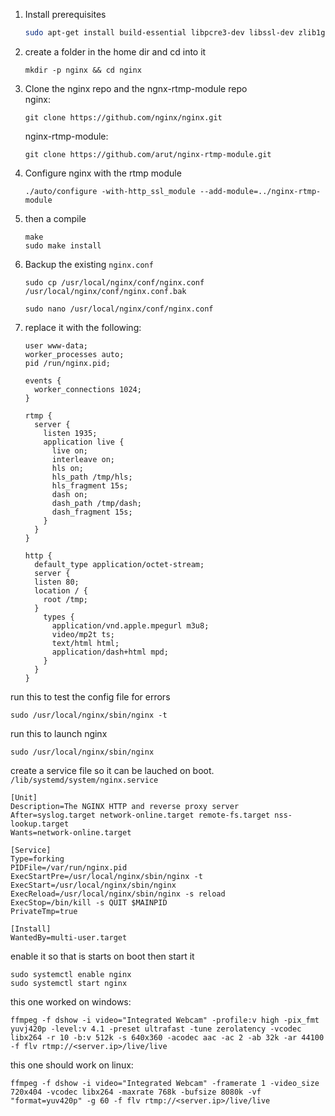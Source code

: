1. Install prerequisites
   ```sh
   sudo apt-get install build-essential libpcre3-dev libssl-dev zlib1g-dev
   ```
2. create a folder in the home dir and cd into it
   ```
   mkdir -p nginx && cd nginx
   ```
3. Clone the nginx repo and the ngnx-rtmp-module repo  
   nginx:

   ```
   git clone https://github.com/nginx/nginx.git

   ```

   nginx-rtmp-module:

   ```
   git clone https://github.com/arut/nginx-rtmp-module.git

   ```

4. Configure nginx with the rtmp module
   ```
   ./auto/configure -with-http_ssl_module --add-module=../nginx-rtmp-module
   ```
5. then a compile

   ```
   make
   sudo make install
   ```

6. Backup the existing `nginx.conf`

   ```
   sudo cp /usr/local/nginx/conf/nginx.conf /usr/local/nginx/conf/nginx.conf.bak
   ```

   ```
   sudo nano /usr/local/nginx/conf/nginx.conf
   ```

7. replace it with the following:

   ```
   user www-data;
   worker_processes auto;
   pid /run/nginx.pid;

   events {
     worker_connections 1024;
   }

   rtmp {
     server {
       listen 1935;
       application live {
         live on;
         interleave on;
         hls on;
         hls_path /tmp/hls;
         hls_fragment 15s;
         dash on;
         dash_path /tmp/dash;
         dash_fragment 15s;
       }
     }
   }

   http {
     default_type application/octet-stream;
     server {
     listen 80;
     location / {
       root /tmp;
     }
       types {
         application/vnd.apple.mpegurl m3u8;
         video/mp2t ts;
         text/html html;
         application/dash+html mpd;
       }
     }
   }
   ```

run this to test the config file for errors

```
sudo /usr/local/nginx/sbin/nginx -t
```

run this to launch nginx

```
sudo /usr/local/nginx/sbin/nginx
```

create a service file so it can be lauched on boot. `/lib/systemd/system/nginx.service`

```
[Unit]
Description=The NGINX HTTP and reverse proxy server
After=syslog.target network-online.target remote-fs.target nss-lookup.target
Wants=network-online.target

[Service]
Type=forking
PIDFile=/var/run/nginx.pid
ExecStartPre=/usr/local/nginx/sbin/nginx -t
ExecStart=/usr/local/nginx/sbin/nginx
ExecReload=/usr/local/nginx/sbin/nginx -s reload
ExecStop=/bin/kill -s QUIT $MAINPID
PrivateTmp=true

[Install]
WantedBy=multi-user.target
```

enable it so that is starts on boot then start it

```
sudo systemctl enable nginx
sudo systemctl start nginx
```

this one worked on windows:

```
ffmpeg -f dshow -i video="Integrated Webcam" -profile:v high -pix_fmt yuvj420p -level:v 4.1 -preset ultrafast -tune zerolatency -vcodec libx264 -r 10 -b:v 512k -s 640x360 -acodec aac -ac 2 -ab 32k -ar 44100 -f flv rtmp://<server.ip>/live/live
```

this one should work on linux:

```
ffmpeg -f dshow -i video="Integrated Webcam" -framerate 1 -video_size 720x404 -vcodec libx264 -maxrate 768k -bufsize 8080k -vf "format=yuv420p" -g 60 -f flv rtmp://<server.ip>/live/live
```
